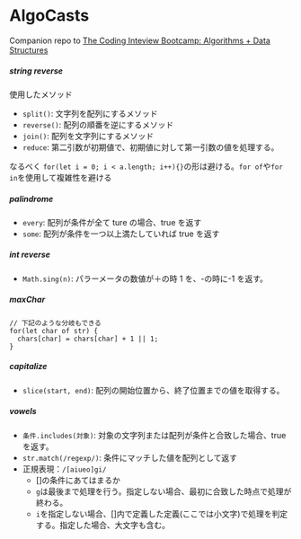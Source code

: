 # AlgoCasts

Companion repo to [The Coding Inteview Bootcamp: Algorithms + Data Structures](https://www.udemy.com/course/coding-interview-bootcamp-algorithms-and-data-structure/)

##### string reverse

使用したメソッド

- `split()`: 文字列を配列にするメソッド
- `reverse()`: 配列の順番を逆にするメソッド
- `join()`: 配列を文字列にするメソッド
- `reduce`: 第二引数が初期値で、初期値に対して第一引数の値を処理する。

なるべく `for(let i = 0; i < a.length; i++){}`の形は避ける。`for of`や`for in`を使用して複雑性を避ける

##### palindrome

- `every`: 配列が条件が全て ture の場合、true を返す
- `some`: 配列が条件を一つ以上満たしていれば true を返す

##### int reverse

- `Math.sing(n)`: パラーメータの数値が＋の時 1 を、-の時に-1 を返す。

##### maxChar

```
// 下記のような分岐もできる
for(let char of str) {
  chars[char] = chars[char] + 1 || 1;
}
```

##### capitalize

- `slice(start, end)`: 配列の開始位置から、終了位置までの値を取得する。

##### vowels

- `条件.includes(対象)`: 対象の文字列または配列が条件と合致した場合、true を返す。
- `str.match(/regexp/)`: 条件にマッチした値を配列として返す
- 正規表現：`/[aiueo]gi/`
  - []の条件にあてはまるか
  - `g`は最後まで処理を行う。指定しない場合、最初に合致した時点で処理が終わる。
  - `i`を指定しない場合、[]内で定義した定義(ここでは小文字)で処理を判定する。指定した場合、大文字も含む。
